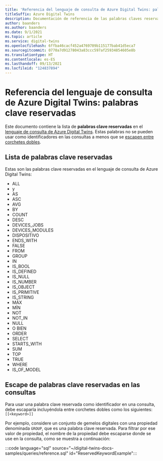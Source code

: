 ```yaml
---
title: 'Referencia del lenguaje de consulta de Azure Digital Twins: palabras clave reservadas'
titleSuffix: Azure Digital Twins
description: Documentación de referencia de las palabras claves reservadas del lenguaje de consulta de Azure Digital Twins
author: baanders
ms.author: baanders
ms.date: 9/1/2021
ms.topic: article
ms.service: digital-twins
ms.openlocfilehash: 6ffba46cacf452a4769709b115177bab41d5eca7
ms.sourcegitcommit: 0770a7d91278043a83ccc597af25934854605e8b
ms.translationtype: HT
ms.contentlocale: es-ES
ms.lasthandoff: 09/13/2021
ms.locfileid: "124837894"
---
```

# <a name="azure-digital-twins-query-language-reference-reserved-keywords"></a>Referencia del lenguaje de consulta de Azure Digital Twins: palabras clave reservadas

Este documento contiene la lista de **palabras clave reservadas** en el [lenguaje de consulta de Azure Digital Twins](concepts-query-language.md). Estas palabras no se pueden usar como identificadores en las consultas a menos que se [escapen entre corchetes dobles](#escaping-reserved-keywords-in-queries). 

## <a name="list-of-reserved-keywords"></a>Lista de palabras clave reservadas

Estas son las palabras clave reservadas en el lenguaje de consulta de Azure Digital Twins:

* ALL 
* y
* AS
* ASC
* AVG
* BY
* COUNT
* DESC
* DEVICES_JOBS
* DEVICES_MODULES
* DISPOSITIVO
* ENDS_WITH
* FALSE
* FROM
* GROUP
* IN
* IS_BOOL
* IS_DEFINED
* IS_NULL
* IS_NUMBER
* IS_OBJECT
* IS_PRIMITIVE
* IS_STRING
* MÁX
* MÍN
* NOT
* NOT_IN
* NULL
* O BIEN
* ORDER
* SELECT
* STARTS_WITH
* SUM
* TOP
* TRUE
* WHERE
* IS_OF_MODEL

## <a name="escaping-reserved-keywords-in-queries"></a>Escape de palabras clave reservadas en las consultas

Para usar una palabra clave reservada como identificador en una consulta, debe escaparla incluyéndola entre corchetes dobles como los siguientes: `[[<keyword>]]`

Por ejemplo, considere un conjunto de gemelos digitales con una propiedad denominada `GROUP`, que es una palabra clave reservada. Para filtrar por ese valor de propiedad, el nombre de la propiedad debe escaparse donde se use en la consulta, como se muestra a continuación:

:::code language="sql" source="~/digital-twins-docs-samples/queries/reference.sql" id="ReservedKeywordExample":::